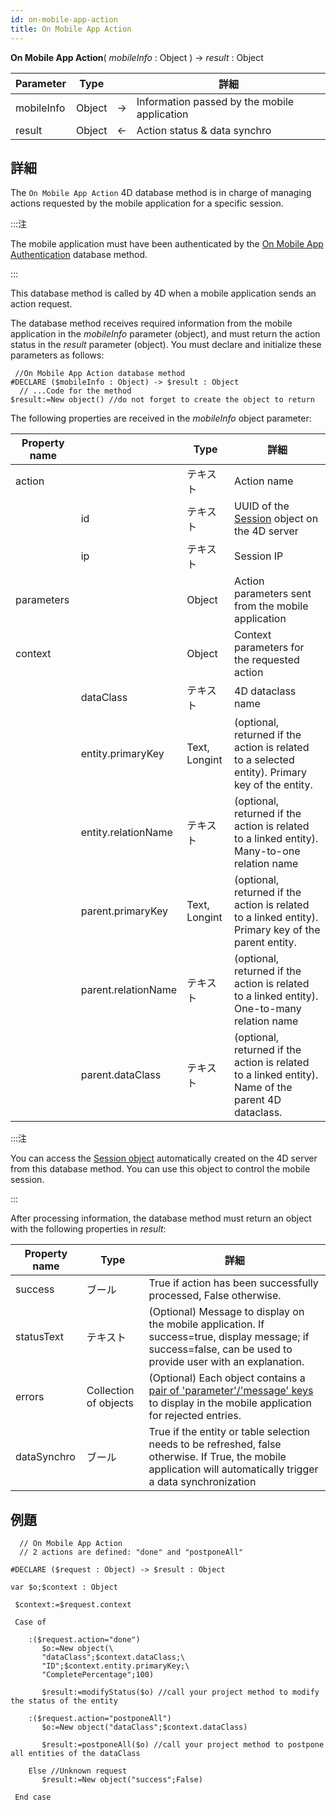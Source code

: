 ```yaml
---
id: on-mobile-app-action
title: On Mobile App Action
---
```


**On Mobile App Action**( *mobileInfo* : Object ) -> *result* : Object

| Parameter  | Type   |    | 詳細                                           |
| ---------- | ------ | -- | -------------------------------------------- |
| mobileInfo | Object | -> | Information passed by the mobile application |
| result     | Object | <- | Action status & data synchro                 |


## 詳細

The `On Mobile App Action` 4D database method is in charge of managing actions requested by the mobile application for a specific session.

:::注

The mobile application must have been authenticated by the [On Mobile App Authentication](on-mobile-app-authentication.md) database method.

:::

This database method is called by 4D when a mobile application sends an action request.

The database method receives required information from the mobile application in the *mobileInfo* parameter (object), and must return the action status in the *result* parameter (object). You must declare and initialize these parameters as follows:

```4d
 //On Mobile App Action database method
#DECLARE ($mobileInfo : Object) -> $result : Object
  // ...Code for the method
$result:=New object() //do not forget to create the object to return
```

The following properties are received in the *mobileInfo* object parameter:


| Property name |                     | Type          | 詳細                                                                                                    |
| ------------- | ------------------- | ------------- | ----------------------------------------------------------------------------------------------------- |
| action        |                     | テキスト          | Action name                                                                                           |
|               | id                  | テキスト          | UUID of the [Session](https://developer.4d.com/docs/en/API/SessionClass.html) object on the 4D server |
|               | ip                  | テキスト          | Session IP                                                                                            |
| parameters    |                     | Object        | Action parameters sent from the mobile application                                                    |
| context       |                     | Object        | Context parameters for the requested action                                                           |
|               | dataClass           | テキスト          | 4D dataclass name                                                                                     |
|               | entity.primaryKey   | Text, Longint | (optional, returned if the action is related to a selected entity). Primary key of the entity.        |
|               | entity.relationName | テキスト          | (optional, returned if the action is related to a linked entity). Many-to-one relation name           |
|               | parent.primaryKey   | Text, Longint | (optional, returned if the action is related to a linked entity). Primary key of the parent entity.   |
|               | parent.relationName | テキスト          | (optional, returned if the action is related to a linked entity). One-to-many relation name           |
|               | parent.dataClass    | テキスト          | (optional, returned if the action is related to a linked entity). Name of the parent 4D dataclass.    |

:::注

You can access the [Session object](https://developer.4d.com/docs/en/API/SessionClass.html) automatically created on the 4D server from this database method. You can use this object to control the mobile session.

:::

After processing information, the database method must return an object with the following properties in *result*:

| Property name | Type                  | 詳細                                                                                                                                                                                                |
| ------------- | --------------------- | ------------------------------------------------------------------------------------------------------------------------------------------------------------------------------------------------- |
| success       | ブール                   | True if action has been successfully processed, False otherwise.                                                                                                                                  |
| statusText    | テキスト                  | (Optional) Message to display on the mobile application. If success=true, display message; if success=false, can be used to provide user with an explanation.                                     |
| errors        | Collection of objects | (Optional) Each object contains a [pair of 'parameter'/'message' keys](../project-definition/actions#update-pending-tasks-that-failed) to display in the mobile application for rejected entries. |
| dataSynchro   | ブール                   | True if the entity or table selection needs to be refreshed, false otherwise. If True, the mobile application will automatically trigger a data synchronization                                   |

## 例題

```4d
  // On Mobile App Action
  // 2 actions are defined: "done" and "postponeAll"

#DECLARE ($request : Object) -> $result : Object

var $o;$context : Object

 $context:=$request.context

 Case of

    :($request.action="done")
       $o:=New object(\
       "dataClass";$context.dataClass;\
       "ID";$context.entity.primaryKey;\
       "CompletePercentage";100)

       $result:=modifyStatus($o) //call your project method to modify the status of the entity

    :($request.action="postponeAll")
       $o:=New object("dataClass";$context.dataClass)

       $result:=postponeAll($o) //call your project method to postpone all entities of the dataClass

    Else //Unknown request
       $result:=New object("success";False)

 End case

 ```